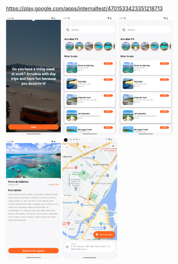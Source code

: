  https://play.google.com/apps/internaltest/4701533423351218713 

 <img src="./showcase/onboarding" width="150"></img>
 <img src="./showcase/home.png" width="150"></img>
 <img src="./showcase/home.png" width="150"></img>
 <img src="./showcase/trip_detail.png" width="150"></img>
 <img src="./showcase/arrudeia.png" width="150"></img>
 
